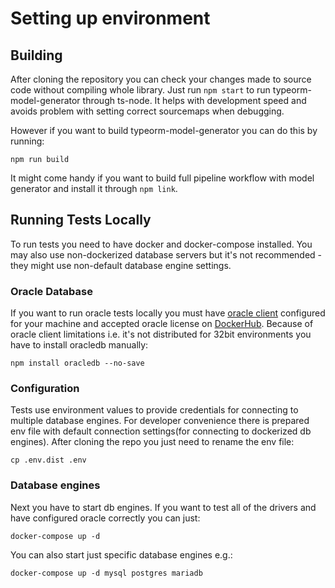 # Setting up environment
## Building
After cloning the repository you can check your changes made to source code without compiling whole library. Just run `npm start` to run typeorm-model-generator through ts-node. It helps with development speed and avoids problem with setting correct sourcemaps when debugging.

However if you want to build typeorm-model-generator you can do this by running:
```
npm run build
```
It might come handy if you want to build full pipeline workflow with model generator and install it through `npm link`.
## Running Tests Locally
To run tests you need to have docker and docker-compose installed. You may also use non-dockerized database servers but it's not recommended - they might use non-default database engine settings.
### Oracle Database
If you want to run oracle tests locally you must have [oracle client](https://oracle.github.io/node-oracledb/INSTALL.html#quickstart) configured for your machine and accepted oracle license on [DockerHub](https://hub.docker.com/_/oracle-database-enterprise-edition). Because of oracle client limitations  i.e. it's not distributed for 32bit environments you have to install oracledb manually:
```
npm install oracledb --no-save
```
### Configuration
Tests use environment values to provide credentials for connecting to multiple database engines. For developer convenience there is prepared env file with default connection settings(for connecting to dockerized db engines). After cloning the repo you just need to rename the env file:
```
cp .env.dist .env
```
### Database engines
Next you have to start db engines. If you want to test all of the drivers and have configured oracle correctly you can just:
```
docker-compose up -d
```
You can also start just specific database engines e.g.:
```
docker-compose up -d mysql postgres mariadb
```
